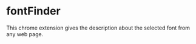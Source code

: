 # fontFinder
This chrome extension gives the description about the selected font from any web page.
